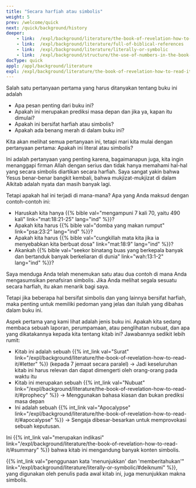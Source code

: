 ```yaml
---
title: "Secara harfiah atau simbolis"
weight: 5
prev: /welcome/quick
next: /quick/background/history
deeper:
    - link:  /expl/background/literature/the-book-of-revelation-how-to-read-it
    - link:  /expl/background/literature/full-of-biblical-references
    - link:  /expl/background/literature/literally-or-symbolic
    - link:  /expl/background/structure/the-use-of-numbers-in-the-book-of-revelation
docType: quick
appl: /appl/background/literature
expl: /expl/background/literature/the-book-of-revelation-how-to-read-it
---
```


Salah satu pertanyaan pertama yang harus ditanyakan tentang buku ini adalah 
- Apa pesan penting dari buku ini? 
- Apakah ini merupakan prediksi masa depan dan jika ya, kapan itu dimulai? 
- Apakah ini bersifat harfiah atau simbolis? 
- Apakah ada benang merah di dalam buku ini?

Kita akan melihat semua pertanyaan ini, tetapi mari kita mulai dengan pertanyaan pertama: Apakah ini literal atau simbolis?

Ini adalah pertanyaan yang penting karena, bagaimanapun juga, kita ingin menanggapi firman Allah dengan serius dan tidak hanya memahami hal-hal yang secara simbolis diartikan secara harfiah. Saya sangat yakin bahwa Yesus benar-benar bangkit kembali, bahwa mukjizat-mukjizat di dalam Alkitab adalah nyata dan masih banyak lagi.

Tetapi apakah hal ini terjadi di mana-mana? Apa yang Anda maksud dengan contoh-contoh ini: 
- Haruskah kita hanya {{% bible val="mengampuni 7 kali 70, yaitu 490 kali" link="mat:18:21-25" lang="ind" %}}? 
- Apakah kita harus {{% bible val="domba yang makan rumput" link="psa:23:2" lang="ind" %}}? 
- Apakah kita harus {{% bible val="cungkillah mata kita jika ia menyebabkan kita berbuat dosa" link="mat:18:9" lang="ind" %}}? 
- Akankah {{% bible val="seekor binatang buas yang berkepala banyak dan bertanduk banyak berkeliaran di dunia" link="wah:13:1-2" lang="ind" %}}?

Saya menduga Anda telah menemukan satu atau dua contoh di mana Anda mengasumsikan penafsiran simbolis. Jika Anda melihat segala sesuatu secara harfiah, itu akan menarik bagi saya.

Tetapi jika beberapa hal bersifat simbolis dan yang lainnya bersifat harfiah, maka penting untuk memiliki pedoman yang jelas dan itulah yang dibahas dalam buku ini.

Aspek pertama yang kami lihat adalah jenis buku ini. Apakah kita sedang membaca sebuah laporan, perumpamaan, atau penglihatan nubuat, dan apa yang dikatakannya kepada kita tentang kitab ini? Jawabannya sedikit lebih rumit: 
- Kitab ini adalah sebuah {{% int_link val="Surat" link="/expl/background/literature/the-book-of-revelation-how-to-read-it/#letter" %}} (kepada 7 jemaat secara paralel) -> Jadi keseluruhan kitab ini harus relevan dan dapat dimengerti oleh orang-orang pada waktu itu 
- Kitab ini merupakan sebuah {{% int_link val="Nubuat" link="/expl/background/literature/the-book-of-revelation-how-to-read-it/#prophecy" %}} -> Menggunakan bahasa kiasan dan bukan prediksi masa depan 
- Ini adalah sebuah {{% int_link val="Apocalypse" link="/expl/background/literature/the-book-of-revelation-how-to-read-it/#apocalypse" %}} -> Sengaja dibesar-besarkan untuk memprovokasi sebuah keputusan.

Ini {{% int_link val="merupakan indikasi" link="/expl/background/literature/the-book-of-revelation-how-to-read-it/#summary" %}} bahwa kitab ini mengandung banyak konten simbolis.

{{% int_link val="penggunaan kata 'menunjukkan' dan 'memberitahukan'" link="/expl/background/literature/literally-or-symbolic/#deiknumi" %}}, yang digunakan oleh penulis pada awal kitab ini, juga menunjukkan makna simbolis.